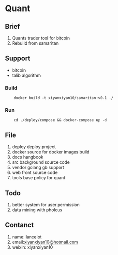 # Quant

## Brief

1. Quants trader tool for bitcoin
2. Rebuild from samaritan

## Support

- bitcoin
- talib algorithm


### Build

```
    docker build -t xiyanxiyan10/samaritan:v0.1 ./
```

### Run

```
    cd ./deploy/compose && docker-compose up -d
```

## File

1. deploy deploy project 
2. docker source for docker images build  
3. docs   hangbook
4. src    background source code
5. vendor golang gb support 
6. web    front source code
7. tools  base policy for quant

## Todo

1. better system for user permission
2. data mining with pholcus


## Contanct

1. name: lancelot
2. email:xiyanxiyan10@hotmail.com
3. weixin: xiyanxiyan10

